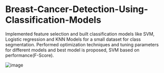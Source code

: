 # Breast-Cancer-Detection-Using-Classification-Models

Implemented feature selection and built classification models like SVM, Logistic regression and KNN Models for a small dataset for class segmentation. Performed optimization techniques and tuning parameters for different models and best model is proposed, SVM based on performance(F-Score).

![image](https://github.com/sumanthdonthula/Breast-Cancer-Detection-Using-Classification-Models/assets/46747610/8604166b-9d24-419d-bf3a-62d48b236c99)
